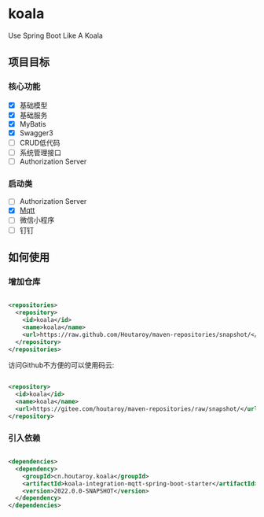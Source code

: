 # koala

Use Spring Boot Like A Koala

## 项目目标

### 核心功能

- [x] 基础模型
- [x] 基础服务
- [x] MyBatis
- [x] Swagger3
- [ ] CRUD低代码
- [ ] 系统管理接口
- [ ] Authorization Server

### 启动类

- [ ] Authorization Server
- [x] [Mqtt](https://github.com/Houtaroy/koala/tree/main/koala-starters/koala-integration-mqtt-spring-boot-starter)
- [ ] 微信小程序
- [ ] 钉钉

## 如何使用

### 增加仓库

```xml

<repositories>
  <repository>
    <id>koala</id>
    <name>koala</name>
    <url>https://raw.github.com/Houtaroy/maven-repositories/snapshot/</url>
  </repository>
</repositories>
```

访问Github不方便的可以使用码云:

```xml

<repository>
  <id>koala</id>
  <name>koala</name>
  <url>https://gitee.com/houtaroy/maven-repositories/raw/snapshot/</url>
</repository>
```

### 引入依赖

```xml

<dependencies>
  <dependency>
    <groupId>cn.houtaroy.koala</groupId>
    <artifactId>koala-integration-mqtt-spring-boot-starter</artifactId>
    <version>2022.0.0-SNAPSHOT</version>
  </dependency>
</dependencies>
```